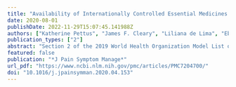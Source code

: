 ```yaml
---
title: "Availability of Internationally Controlled Essential Medicines in the COVID-19 Pandemic"
date: 2020-08-01
publishDate: 2022-11-29T15:07:45.141988Z
authors: ["Katherine Pettus", "James F. Cleary", "Liliana de Lima", "Ebtesam Ahmed", "Lukas Radbruch"]
publication_types: ["2"]
abstract: "Section 2 of the 2019 World Health Organization Model List of Essential Medicines includes opioid analgesics formulations commonly used for the control of pain and respiratory distress, as well as sedative and anxiolytic substances such as midazolam and diazepam. These medicines, essential to palliative care, are regulated under the international drug control conventions overseen by United Nations specialized agencies and treaty bodies and under national drug control laws. Those national laws and regulations directly affect bedside availability of Internationally Controlled Essential Medicines (ICEMs). The complex interaction between national regulatory systems and global supply chains (now impacted by COVID-19 pandemic) directly affects bedside availability of ICEMs and patient care. Despite decades of global civil society advocacy in the United Nations system, ICEMs have remained chronically unavailable, inaccessible, and unaffordable in low- and-middle-income countries, and there are recent reports of shortages in high-income countries as well. The most prevalent symptoms in COVID-19 are breathlessness, cough, drowsiness, anxiety, agitation, and delirium. Frequently used medicines include opioids such as morphine or fentanyl and midazolam, all of them listed as ICEMs. This paper describes the issues related to the lack of availability and limited access to ICEMs during the COVID-19 pandemic in both intensive and palliative care patients in countries of all income levels and makes recommendations for improving access."
featured: false
publication: "*J Pain Symptom Manage*"
url_pdf: "https://www.ncbi.nlm.nih.gov/pmc/articles/PMC7204700/"
doi: "10.1016/j.jpainsymman.2020.04.153"
---
```


